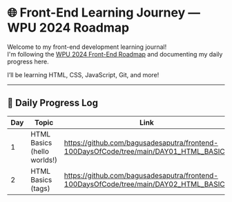 # 🌐 Front-End Learning Journey — WPU 2024 Roadmap

Welcome to my front-end development learning journal!  
I'm following the [WPU 2024 Front-End Roadmap](https://roadmap.sh/r/jalur-belajar-web-wpu-2024) and documenting my daily progress here.

I’ll be learning HTML, CSS, JavaScript, Git, and more!

---

## 📅 Daily Progress Log

| Day | Topic | Link |
|-----|-------|------|
| 1   | HTML Basics (hello worlds!) | https://github.com/bagusadesaputra/frontend-100DaysOfCode/tree/main/DAY01_HTML_BASICS |
| 2   | HTML Basics (tags) | https://github.com/bagusadesaputra/frontend-100DaysOfCode/tree/main/DAY02_HTML_BASICS |
